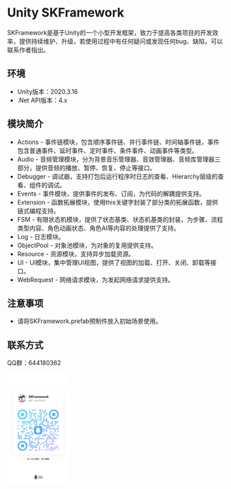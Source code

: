 # Unity SKFramework

SKFramework是基于Unity的一个小型开发框架，致力于提高各类项目的开发效率，提供持续维护、升级，若使用过程中有任何疑问或发现任何bug、缺陷，可以联系作者指出。

## 环境

- Unity版本：2020.3.16
- .Net API版本：4.x

## 模块简介

- Actions - 事件链模块，包含顺序事件链、并行事件链、时间轴事件链，事件包含普通事件、延时事件、定时事件、条件事件、动画事件等类型。
- Audio - 音频管理模块，分为背景音乐管理器、音效管理器、音频库管理器三部分，提供音频的播放、暂停、恢复、停止等接口。
- Debugger - 调试器，支持打包后运行程序时日志的查看、Hierarchy层级的查看、组件的调试。
- Events - 事件模块，提供事件的发布、订阅，为代码的解耦提供支持。
- Extension - 函数拓展模块，使用this关键字封装了部分类的拓展函数，提供链式编程支持。
- FSM - 有限状态机模块，提供了状态基类、状态机基类的封装，为步骤、流程类型内容、角色动画状态、角色AI等内容的处理提供了支持。
- Log - 日志模块。
- ObjectPool - 对象池模块，为对象的复用提供支持。
- Resource - 资源模块，支持异步加载资源。
- UI - UI模块，集中管理UI视图，提供了视图的加载、打开、关闭、卸载等接口。
- WebRequest - 网络请求模块，为发起网络请求提供支持。

## 注意事项

- 请将SKFramework.prefab预制件放入初始场景使用。

## 联系方式

QQ群：644180362

<img src="https://github.com/136512892/SKFramework/blob/master/QQ.jpg" alt="联系方式-QQ群" style="zoom:25%;" />


